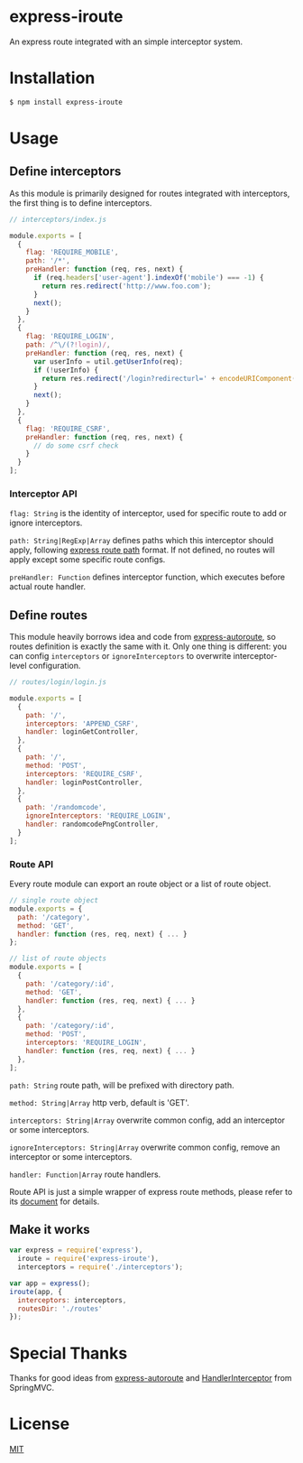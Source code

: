 # express-iroute

An express route integrated with an simple interceptor system.

# Installation

```bash
$ npm install express-iroute
```

# Usage

## Define interceptors

As this module is primarily designed for routes integrated with interceptors, the first thing is to define interceptors.

```js
// interceptors/index.js

module.exports = [
  {
    flag: 'REQUIRE_MOBILE',
    path: '/*',
    preHandler: function (req, res, next) {
      if (req.headers['user-agent'].indexOf('mobile') === -1) {
        return res.redirect('http://www.foo.com');
      }
      next();
    }
  },
  {
    flag: 'REQUIRE_LOGIN',
    path: /^\/(?!login)/,
    preHandler: function (req, res, next) {
      var userInfo = util.getUserInfo(req);
      if (!userInfo) {
        return res.redirect('/login?redirecturl=' + encodeURIComponent(req.url));
      }
      next();
    }
  },
  {
    flag: 'REQUIRE_CSRF',
    preHandler: function (req, res, next) {
      // do some csrf check
    }
  }
];
```

### Interceptor API

`flag: String` is the identity of interceptor, used for specific route to add or ignore interceptors.

`path: String|RegExp|Array` defines paths which this interceptor should apply, following [express route path](http://expressjs.com/en/guide/routing.html#route-paths) format. If not defined, no routes will apply except some specific route configs.

`preHandler: Function` defines interceptor function, which executes before actual route handler.

## Define routes

This module heavily borrows idea and code from [express-autoroute](https://github.com/stonecircle/express-autoroute), so routes definition is exactly the same with it. Only one thing is different: you can config `interceptors` or `ignoreInterceptors` to overwrite interceptor-level configuration.

```js
// routes/login/login.js

module.exports = [
  {
    path: '/',
    interceptors: 'APPEND_CSRF',
    handler: loginGetController,
  },
  {
    path: '/',
    method: 'POST',
    interceptors: 'REQUIRE_CSRF',
    handler: loginPostController,
  },
  {
    path: '/randomcode',
    ignoreInterceptors: 'REQUIRE_LOGIN',
    handler: randomcodePngController,
  }
];
```

### Route API

Every route module can export an route object or a list of route object.

```js
// single route object
module.exports = {
  path: '/category',
  method: 'GET',
  handler: function (res, req, next) { ... }
};

// list of route objects
module.exports = [
  {
    path: '/category/:id',
    method: 'GET',
    handler: function (res, req, next) { ... }
  },
  {
    path: '/category/:id',
    method: 'POST',
    interceptors: 'REQUIRE_LOGIN',
    handler: function (res, req, next) { ... }
  },
];
```

`path: String` route path, will be prefixed with directory path.

`method: String|Array` http verb, default is 'GET'.

`interceptors: String|Array` overwrite common config, add an interceptor or some interceptors.

`ignoreInterceptors: String|Array` overwrite common config, remove an interceptor or some interceptors.

`handler: Function|Array` route handlers.

Route API is just a simple wrapper of express route methods, please refer to its [document](http://expressjs.com/en/guide/routing.html) for details.

## Make it works

```js
var express = require('express'),
  iroute = require('express-iroute'),
  interceptors = require('./interceptors');

var app = express();
iroute(app, {
  interceptors: interceptors,
  routesDir: './routes'
});
```

# Special Thanks

Thanks for good ideas from  [express-autoroute](https://github.com/stonecircle/express-autoroute) and [HandlerInterceptor](http://docs.spring.io/autorepo/docs/spring/3.2.4.RELEASE/javadoc-api/org/springframework/web/servlet/HandlerInterceptor.html) from SpringMVC.

# License

[MIT](https://github.com/pillarjs/csrf/blob/master/LICENSE)
